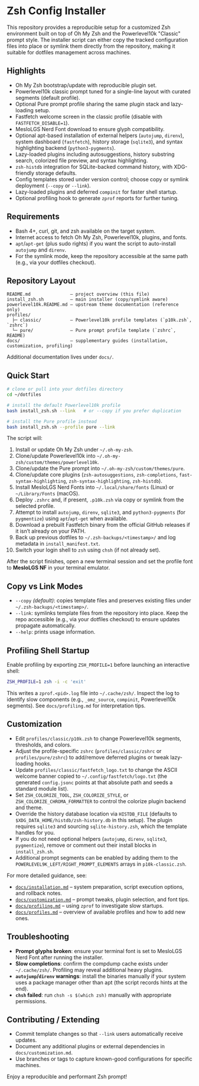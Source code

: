 # Zsh Config Installer

This repository provides a reproducible setup for a customized Zsh environment built on top of Oh My Zsh and the Powerlevel10k "Classic" prompt style. The installer script can either copy the tracked configuration files into place or symlink them directly from the repository, making it suitable for dotfiles management across machines.

## Highlights
- Oh My Zsh bootstrap/update with reproducible plugin set.
- Powerlevel10k classic prompt tuned for a single-line layout with curated segments (default profile).
- Optional Pure prompt profile sharing the same plugin stack and lazy-loading setup.
- Fastfetch welcome screen in the classic profile (disable with `FASTFETCH_DISABLE=1`).
- MesloLGS Nerd Font download to ensure glyph compatibility.
- Optional apt-based installation of external helpers (`autojump`, `direnv`), system dashboard (`fastfetch`), history storage (`sqlite3`), and syntax highlighting backend (`python3-pygments`).
- Lazy-loaded plugins including autosuggestions, history substring search, colorized file preview, and syntax highlighting.
- `zsh-histdb` integration for SQLite-backed command history, with XDG-friendly storage defaults.
- Config templates stored under version control; choose copy or symlink deployment (`--copy` or `--link`).
- Lazy-loaded plugins and deferred `compinit` for faster shell startup.
- Optional profiling hook to generate `zprof` reports for further tuning.

## Requirements
- Bash 4+, curl, git, and zsh available on the target system.
- Internet access to fetch Oh My Zsh, Powerlevel10k, plugins, and fonts.
- `apt`/`apt-get` (plus sudo rights) if you want the script to auto-install `autojump` and `direnv`.
- For the symlink mode, keep the repository accessible at the same path (e.g., via your dotfiles checkout).

## Repository Layout
```
README.md               – project overview (this file)
install_zsh.sh          – main installer (copy/symlink aware)
powerlevel10k.README.md – upstream theme documentation (reference only)
profiles/
  ├─ classic/           – Powerlevel10k profile templates (`p10k.zsh`, `zshrc`)
  └─ pure/              – Pure prompt profile template (`zshrc`, README)
docs/                   – supplementary guides (installation, customization, profiling)
```
Additional documentation lives under `docs/`.

## Quick Start
```bash
# clone or pull into your dotfiles directory
cd ~/dotfiles

# install the default Powerlevel10k profile
bash install_zsh.sh --link   # or --copy if you prefer duplication

# install the Pure profile instead
bash install_zsh.sh --profile pure --link
```

The script will:
1. Install or update Oh My Zsh under `~/.oh-my-zsh`.
2. Clone/update Powerlevel10k into `~/.oh-my-zsh/custom/themes/powerlevel10k`.
3. Clone/update the Pure prompt into `~/.oh-my-zsh/custom/themes/pure`.
4. Clone/update core plugins (`zsh-autosuggestions`, `zsh-completions`, `fast-syntax-highlighting`, `zsh-syntax-highlighting`, `zsh-histdb`).
5. Install MesloLGS Nerd Fonts into `~/.local/share/fonts` (Linux) or `~/Library/Fonts` (macOS).
6. Deploy `.zshrc` and, if present, `.p10k.zsh` via copy or symlink from the selected profile.
7. Attempt to install `autojump`, `direnv`, `sqlite3`, and `python3-pygments` (for `pygmentize`) using `apt`/`apt-get` when available.
8. Download a prebuilt Fastfetch binary from the official GitHub releases if it isn’t already on your PATH.
9. Back up previous dotfiles to `~/.zsh-backups/<timestamp>/` and log metadata in `install_manifest.txt`.
10. Switch your login shell to `zsh` using `chsh` (if not already set).

After the script finishes, open a new terminal session and set the profile font to **MesloLGS NF** in your terminal emulator.

## Copy vs Link Modes
- `--copy` *(default)*: copies template files and preserves existing files under `~/.zsh-backups/<timestamp>/`.
- `--link`: symlinks template files from the repository into place. Keep the repo accessible (e.g., via your dotfiles checkout) to ensure updates propagate automatically.
- `--help`: prints usage information.

## Profiling Shell Startup
Enable profiling by exporting `ZSH_PROFILE=1` before launching an interactive shell:
```bash
ZSH_PROFILE=1 zsh -i -c 'exit'
```
This writes a `zprof.<pid>.log` file into `~/.cache/zsh/`. Inspect the log to identify slow components (e.g., `_omz_source`, `compinit`, Powerlevel10k segments). See `docs/profiling.md` for interpretation tips.

## Customization
- Edit `profiles/classic/p10k.zsh` to change Powerlevel10k segments, thresholds, and colors.
- Adjust the profile-specific `zshrc` (`profiles/classic/zshrc` or `profiles/pure/zshrc`) to add/remove deferred plugins or tweak lazy-loading hooks.
- Update `profiles/classic/fastfetch_logo.txt` to change the ASCII welcome banner copied to `~/.config/fastfetch/logo.txt` (the generated `config.jsonc` points at that absolute path and seeds a standard module list).
- Set `ZSH_COLORIZE_TOOL`, `ZSH_COLORIZE_STYLE`, or `ZSH_COLORIZE_CHROMA_FORMATTER` to control the colorize plugin backend and theme.
- Override the history database location via `HISTDB_FILE` (defaults to `$XDG_DATA_HOME/histdb/zsh-history.db` in this setup). The plugin requires `sqlite3` and sourcing `sqlite-history.zsh`, which the template handles for you.
- If you do not need optional helpers (`autojump`, `direnv`, `sqlite3`, `pygmentize`), remove or comment out their install blocks in `install_zsh.sh`.
- Additional prompt segments can be enabled by adding them to the `POWERLEVEL9K_LEFT/RIGHT_PROMPT_ELEMENTS` arrays in `p10k-classic.zsh`.

For more detailed guidance, see:
- [`docs/installation.md`](docs/installation.md) – system preparation, script execution options, and rollback notes.
- [`docs/customization.md`](docs/customization.md) – prompt tweaks, plugin selection, and font tips.
- [`docs/profiling.md`](docs/profiling.md) – using `zprof` to investigate slow startups.
- [`docs/profiles.md`](docs/profiles.md) – overview of available profiles and how to add new ones.

## Troubleshooting
- **Prompt glyphs broken**: ensure your terminal font is set to MesloLGS Nerd Font after running the installer.
- **Slow completions**: confirm the compdump cache exists under `~/.cache/zsh/`. Profiling may reveal additional heavy plugins.
- **`autojump`/`direnv` warnings**: install the binaries manually if your system uses a package manager other than apt (the script records hints at the end).
- **`chsh` failed**: run `chsh -s $(which zsh)` manually with appropriate permissions.

## Contributing / Extending
- Commit template changes so that `--link` users automatically receive updates.
- Document any additional plugins or external dependencies in `docs/customization.md`.
- Use branches or tags to capture known-good configurations for specific machines.

Enjoy a reproducible and performant Zsh prompt!
